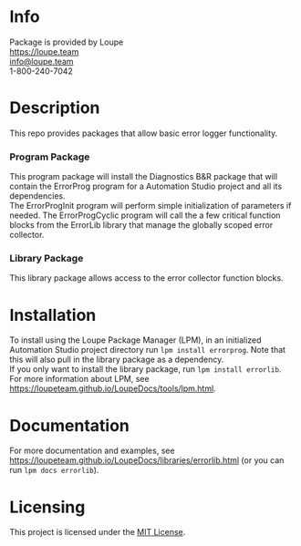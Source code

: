 # Info
Package is provided by Loupe  
https://loupe.team  
info@loupe.team  
1-800-240-7042  

# Description
This repo provides packages that allow basic error logger functionality.

### Program Package
This program package will install the Diagnostics B&R package that will contain the ErrorProg program for a Automation Studio project and all its dependencies.  
The ErrorProgInit program will perform simple initialization of parameters if needed.
The ErrorProgCyclic program will call the a few critical function blocks from the ErrorLib library that manage the globally scoped error collector.

### Library Package
This library package allows access to the error collector function blocks.

# Installation
To install using the Loupe Package Manager (LPM), in an initialized Automation Studio project directory run `lpm install errorprog`. Note that this will also pull in the library package as a dependency.  
If you only want to install the library package, run `lpm install errorlib`.  
For more information about LPM, see https://loupeteam.github.io/LoupeDocs/tools/lpm.html.

# Documentation
For more documentation and examples, see https://loupeteam.github.io/LoupeDocs/libraries/errorlib.html (or you can run `lpm docs errorlib`).

# Licensing

This project is licensed under the [MIT License](LICENSE).